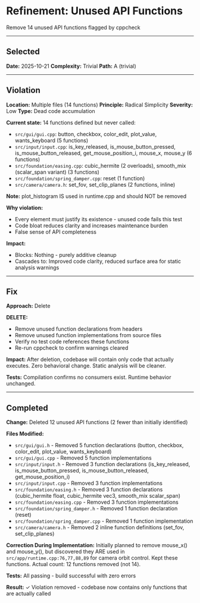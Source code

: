 # Refinement: Unused API Functions

Remove 14 unused API functions flagged by cppcheck

---

<!-- BEGIN: SELECT/SELECTED -->
## Selected

**Date:** 2025-10-21
**Complexity:** Trivial
**Path:** A (trivial)
<!-- END: SELECT/SELECTED -->

---

<!-- BEGIN: SELECT/VIOLATION -->
## Violation

**Location:** Multiple files (14 functions)
**Principle:** Radical Simplicity
**Severity:** Low
**Type:** Dead code accumulation

**Current state:**
14 functions defined but never called:
- `src/gui/gui.cpp`: button, checkbox, color_edit, plot_value, wants_keyboard (5 functions)
- `src/input/input.cpp`: is_key_released, is_mouse_button_pressed, is_mouse_button_released, get_mouse_position_i, mouse_x, mouse_y (6 functions)
- `src/foundation/easing.cpp`: cubic_hermite (2 overloads), smooth_mix (scalar_span variant) (3 functions)
- `src/foundation/spring_damper.cpp`: reset (1 function)
- `src/camera/camera.h`: set_fov, set_clip_planes (2 functions, inline)

**Note:** plot_histogram IS used in runtime.cpp and should NOT be removed

**Why violation:**
- Every element must justify its existence - unused code fails this test
- Code bloat reduces clarity and increases maintenance burden
- False sense of API completeness

**Impact:**
- Blocks: Nothing - purely additive cleanup
- Cascades to: Improved code clarity, reduced surface area for static analysis warnings
<!-- END: SELECT/VIOLATION -->

---

<!-- BEGIN: SELECT/FIX -->
## Fix

**Approach:** Delete

**DELETE:**
- Remove unused function declarations from headers
- Remove unused function implementations from source files
- Verify no test code references these functions
- Re-run cppcheck to confirm warnings cleared

**Impact:**
After deletion, codebase will contain only code that actually executes. Zero behavioral change. Static analysis will be cleaner.

**Tests:**
Compilation confirms no consumers exist. Runtime behavior unchanged.
<!-- END: SELECT/FIX -->

---

<!-- BEGIN: REFINE/COMPLETED -->
## Completed

**Change:** Deleted 12 unused API functions (2 fewer than initially identified)

**Files Modified:**
- `src/gui/gui.h` - Removed 5 function declarations (button, checkbox, color_edit, plot_value, wants_keyboard)
- `src/gui/gui.cpp` - Removed 5 function implementations
- `src/input/input.h` - Removed 3 function declarations (is_key_released, is_mouse_button_pressed, is_mouse_button_released, get_mouse_position_i)
- `src/input/input.cpp` - Removed 3 function implementations
- `src/foundation/easing.h` - Removed 3 function declarations (cubic_hermite float, cubic_hermite vec3, smooth_mix scalar_span)
- `src/foundation/easing.cpp` - Removed 3 function implementations
- `src/foundation/spring_damper.h` - Removed 1 function declaration (reset)
- `src/foundation/spring_damper.cpp` - Removed 1 function implementation
- `src/camera/camera.h` - Removed 2 inline function definitions (set_fov, set_clip_planes)

**Correction During Implementation:**
Initially planned to remove mouse_x() and mouse_y(), but discovered they ARE used in `src/app/runtime.cpp:76,77,88,89` for camera orbit control. Kept these functions. Actual count: 12 functions removed (not 14).

**Tests:** All passing - build successful with zero errors

**Result:** ✓ Violation removed - codebase now contains only functions that are actually called
<!-- END: REFINE/COMPLETED -->
